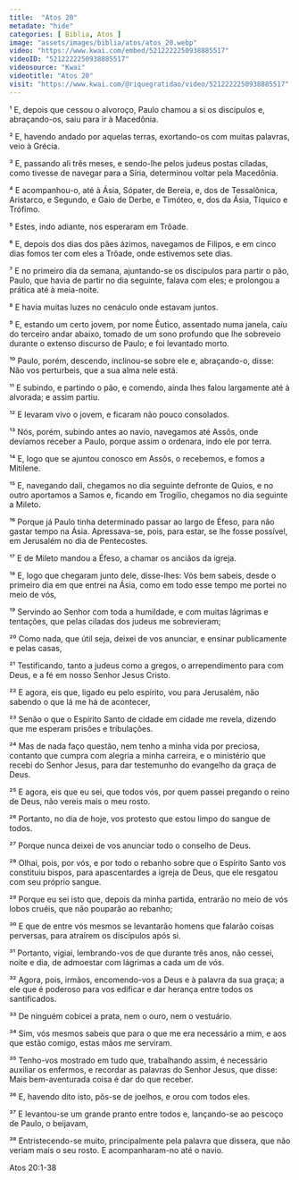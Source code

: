 ```yaml
---
title:  "Atos 20"
metadate: "hide"
categories: [ Biblia, Atos ]
image: "assets/images/biblia/atos/atos_20.webp"
video: "https://www.kwai.com/embed/5212222250938885517"
videoID: "5212222250938885517"
videosource: "Kwai"
videotitle: "Atos 20"
visit: "https://www.kwai.com/@riquegratidao/video/5212222250938885517"
---
```



¹ E, depois que cessou o alvoroço, Paulo chamou a si os discípulos e, abraçando-os, saiu para ir à Macedônia.

² E, havendo andado por aquelas terras, exortando-os com muitas palavras, veio à Grécia.

³ E, passando ali três meses, e sendo-lhe pelos judeus postas ciladas, como tivesse de navegar para a Síria, determinou voltar pela Macedônia.

⁴ E acompanhou-o, até à Ásia, Sópater, de Bereia, e, dos de Tessalônica, Aristarco, e Segundo, e Gaio de Derbe, e Timóteo, e, dos da Ásia, Tíquico e Trófimo.

⁵ Estes, indo adiante, nos esperaram em Trôade.

⁶ E, depois dos dias dos pães ázimos, navegamos de Filipos, e em cinco dias fomos ter com eles a Trôade, onde estivemos sete dias.

⁷ E no primeiro dia da semana, ajuntando-se os discípulos para partir o pão, Paulo, que havia de partir no dia seguinte, falava com eles; e prolongou a prática até à meia-noite.

⁸ E havia muitas luzes no cenáculo onde estavam juntos.

⁹ E, estando um certo jovem, por nome Êutico, assentado numa janela, caiu do terceiro andar abaixo, tomado de um sono profundo que lhe sobreveio durante o extenso discurso de Paulo; e foi levantado morto.

¹⁰ Paulo, porém, descendo, inclinou-se sobre ele e, abraçando-o, disse: Não vos perturbeis, que a sua alma nele está.

¹¹ E subindo, e partindo o pão, e comendo, ainda lhes falou largamente até à alvorada; e assim partiu.

¹² E levaram vivo o jovem, e ficaram não pouco consolados.

¹³ Nós, porém, subindo antes ao navio, navegamos até Assôs, onde devíamos receber a Paulo, porque assim o ordenara, indo ele por terra.

¹⁴ E, logo que se ajuntou conosco em Assôs, o recebemos, e fomos a Mitilene.

¹⁵ E, navegando dali, chegamos no dia seguinte defronte de Quios, e no outro aportamos a Samos e, ficando em Trogílio, chegamos no dia seguinte a Mileto.

¹⁶ Porque já Paulo tinha determinado passar ao largo de Éfeso, para não gastar tempo na Ásia. Apressava-se, pois, para estar, se lhe fosse possível, em Jerusalém no dia de Pentecostes.

¹⁷ E de Mileto mandou a Éfeso, a chamar os anciãos da igreja.

¹⁸ E, logo que chegaram junto dele, disse-lhes: Vós bem sabeis, desde o primeiro dia em que entrei na Ásia, como em todo esse tempo me portei no meio de vós,

¹⁹ Servindo ao Senhor com toda a humildade, e com muitas lágrimas e tentações, que pelas ciladas dos judeus me sobrevieram;

²⁰ Como nada, que útil seja, deixei de vos anunciar, e ensinar publicamente e pelas casas,

²¹ Testificando, tanto a judeus como a gregos, o arrependimento para com Deus, e a fé em nosso Senhor Jesus Cristo.

²² E agora, eis que, ligado eu pelo espírito, vou para Jerusalém, não sabendo o que lá me há de acontecer,

²³ Senão o que o Espírito Santo de cidade em cidade me revela, dizendo que me esperam prisões e tribulações.

²⁴ Mas de nada faço questão, nem tenho a minha vida por preciosa, contanto que cumpra com alegria a minha carreira, e o ministério que recebi do Senhor Jesus, para dar testemunho do evangelho da graça de Deus.

²⁵ E agora, eis que eu sei, que todos vós, por quem passei pregando o reino de Deus, não vereis mais o meu rosto.

²⁶ Portanto, no dia de hoje, vos protesto que estou limpo do sangue de todos.

²⁷ Porque nunca deixei de vos anunciar todo o conselho de Deus.

²⁸ Olhai, pois, por vós, e por todo o rebanho sobre que o Espírito Santo vos constituiu bispos, para apascentardes a igreja de Deus, que ele resgatou com seu próprio sangue.

²⁹ Porque eu sei isto que, depois da minha partida, entrarão no meio de vós lobos cruéis, que não pouparão ao rebanho;

³⁰ E que de entre vós mesmos se levantarão homens que falarão coisas perversas, para atraírem os discípulos após si.

³¹ Portanto, vigiai, lembrando-vos de que durante três anos, não cessei, noite e dia, de admoestar com lágrimas a cada um de vós.

³² Agora, pois, irmãos, encomendo-vos a Deus e à palavra da sua graça; a ele que é poderoso para vos edificar e dar herança entre todos os santificados.

³³ De ninguém cobicei a prata, nem o ouro, nem o vestuário.

³⁴ Sim, vós mesmos sabeis que para o que me era necessário a mim, e aos que estão comigo, estas mãos me serviram.

³⁵ Tenho-vos mostrado em tudo que, trabalhando assim, é necessário auxiliar os enfermos, e recordar as palavras do Senhor Jesus, que disse: Mais bem-aventurada coisa é dar do que receber.

³⁶ E, havendo dito isto, pôs-se de joelhos, e orou com todos eles.

³⁷ E levantou-se um grande pranto entre todos e, lançando-se ao pescoço de Paulo, o beijavam,

³⁸ Entristecendo-se muito, principalmente pela palavra que dissera, que não veriam mais o seu rosto. E acompanharam-no até o navio. 


Atos 20:1-38



